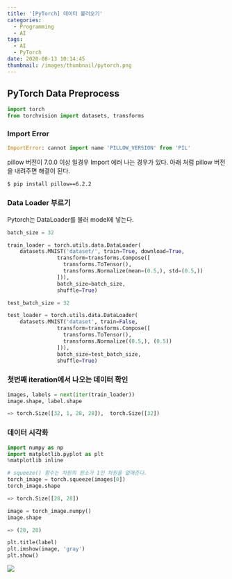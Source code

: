 ```yaml
---
title: '[PyTorch] 데이터 불러오기'
categories:
  - Programming
  - AI
tags:
  - AI
  - PyTorch
date: 2020-08-13 10:14:45
thumbnail: /images/thumbnail/pytorch.png
---
```


## PyTorch Data Preprocess

```python
import torch
from torchvision import datasets, transforms
```

### Import Error

```python
ImportError: cannot import name 'PILLOW_VERSION' from 'PIL'
```

pillow 버전이 7.0.0 이상 일경우 Import 에러 나는 경우가 있다.
아래 처럼 pillow 버전을 내려주면 해결이 된다.

```shell
$ pip install pillow==6.2.2
```

### Data Loader 부르기

Pytorch는 DataLoader를 불러 model에 넣는다.

```python
batch_size = 32

train_loader = torch.utils.data.DataLoader(
    datasets.MNIST('dataset/', train=True, download=True,
                transform=transforms.Compose([
                  transforms.ToTensor(),
                  transforms.Normalize(mean=(0.5,), std=(0.5,))
                ])),
                batch_size=batch_size,
                shuffle=True)
```

```python
test_batch_size = 32

test_loader = torch.utils.data.DataLoader(
    datasets.MNIST('dataset', train=False,
                transform=transforms.Compose([
                  transforms.ToTensor(),
                  transforms.Normalize((0.5,), (0.5))
                ])),
                batch_size=test_batch_size,
                shuffle=True)
```

### 첫번째 iteration에서 나오는 데이터 확인

```python
images, labels = next(iter(train_loader))
image.shape, label.shape

=> torch.Size([32, 1, 28, 28]),  torch.Size([32])
```

### 데이터 시각화

```python
import numpy as np
import matplotlib.pyplot as plt
%matplotlib inline
```

```python
# squeeze() 함수는 차원의 원소가 1인 차원을 없애준다.
torch_image = torch.squeeze(images[0])
torch_image.shape

=> torch.Size([28, 28])
```

```python
image = torch_image.numpy()
image.shape

=> (28, 28)
```

```python
plt.title(label)
plt.imshow(image, 'gray')
plt.show()
```

![](/images/ai/pytorch/1.png)
